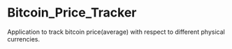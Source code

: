 # Bitcoin_Price_Tracker
Application to track bitcoin price(average) with respect to different physical currencies.
